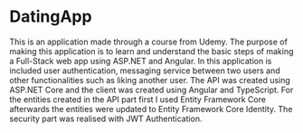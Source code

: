 # DatingApp
This is an application made through a course from Udemy. The purpose of making this application is to learn and understand the basic
steps of making a Full-Stack web app using ASP.NET and Angular. In this application is included user authentication, messaging
service between two users and other functionalities such as liking another user. The API was created using ASP.NET Core and the client was created using Angular and TypeScript.
For the entities created in the API part first I used Entity Framework Core afterwards the entities were updated to Entity Framework Core Identity. The security part was
realised with JWT Authentication.

